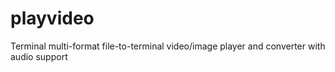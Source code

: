 # playvideo
Terminal multi-format file-to-terminal video/image player and converter with audio support
